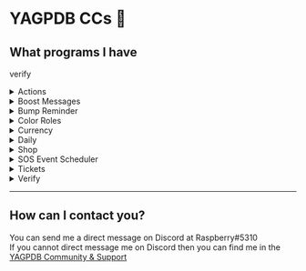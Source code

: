 # YAGPDB CCs 👋

## What programs I have

verify
<details>
<summary>Actions</summary>

These are pretty similar to Owo Bot I suppose, it's an alternative I made so I didn't have as many bots. Instead of using owo as your prefix though, you use yag (i.e. yag hug @mention)!
</details>


<details>
<summary>Boost Messages</summary>

I noticed that many people were beginning to boost the server, and I wanted there to be more in it for them instead of just a boring boost message, so this program detects when a user boosts, and it gives a nice thank you message and gives them reputation for boosting as well as a way of saying thanks!
</details>


<details>
<summary>Bump Reminder</summary>

For much the same reason as the Actions, I wanted to reduce the number of bots, so I challenged myself to make a program that could replace bump reminder. I succeeded. It reminds between 121 and 125 minutes after the server has been bumped instead of exactly on the dot, but I'm very proud of it, it was more of a limitation and I'm happy I got so close to 2 hours despite it.
</details>

<details>
<summary>Color Roles</summary>

With the introduction of slash commands to Color-Chan, I noticed many users were getting confused, so instead of having to deal with it, I made a rolemenu that would give colors upon reacting, but not remove the role upon the reaction being removed. And then to take it a step further, I created these commands to wipe the reactions from the color menu, so members could just keep coming back without having to worry about removing their previous reaction.
</details>

<details>
<summary>Currency</summary>

I'd say currency is a fairly common thing with bots now, we had many bot in our server previously, we had Owo, we had SlotBot, we had Useless Bot, and many others, heck we still do (well not SlotBot anymore, that got annoying). Most of these currency commands were made as SlotBot's replacement, we wanted to partner with other servers, however having a bot that would always drop wallets, even in the middle of a venting channel, it disqualified us from most servers understandably, many of our users wanted SlotBot though, so we made our own version where you could control the wallet drops and even decrease or increase the chances of them dropping, and the amount you'd get from picking them up. We also have many other functions included in this command such as a daily command, a net leaderboard, a balance command, and even a way to pay others. We're still adding and hope to improve more with time, but for now, we're happy with it!
</details>

<details>
<summary>Daily</summary>

Ever had trouble getting the server to talk? Well this can be configured with a interval command, and will send a topic, a cat fact, and even some advice at your desired times, the goal of this was to increase server interaction, and it did!
</details>

<details>
<summary>Shop</summary>

We needed to do something about all the currency members we're earning. As such, we made a role shop, this role shop gives you your desired shop roles for 24 hours for whatever cost you decide, its easy to configure and make for some fun times!
</details>

<details>
<summary>SOS Event Scheduler</summary>

Play State of Survival, I know I do. With FiendBot's shutdown, we were left with few options for getting our reminders configured and handled, we had to manually remind members that trap or horde was happening which sometimes we would run late or just forget because of life. I sought to replace it, I did it! These commands can configure the times for trap and horde, they remind at 1hr, 10 minutes, and on the dot, as well as automatically schedule trap 2 days from your current trap, and horde 14 days from your current horde, making for what is hopefully less configuring for you!
</details>

<details>
<summary>Tickets</summary>

Do users use commands that much, would they go through the effort of opening a ticket via command when they can just ping a staff member for help? Perhaps not, I know users weren't really aware of ticketing in our server, it existed, but they didn't know, so I sought out to make a ticket tool where all they had to do was react to the message, and voila, a ticket was opened, was pretty simple and easy and I'm happy I did it, and so are our members!
</details>

<details>
<summary>Verify</summary>

Have a verification process members have to go through before they can talk? We do, they even get kicked within 24 hours if they don't verify, so it was important to us to make sure members got verified in a timely manner and even that they had other members to welcome them. This verification command will verify the user and ping your greetings channel so they can feel more welcomed into your server!
</details>

---

## How can I contact you?

You can send me a direct message on Discord at Raspberry#5310  
If you cannot direct message me on Discord then you can find me in the [YAGPDB Community & Support](https://discord.gg/4uY54rw)

